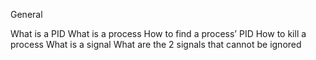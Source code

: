 General

What is a PID
What is a process
How to find a process’ PID
How to kill a process
What is a signal
What are the 2 signals that cannot be ignored